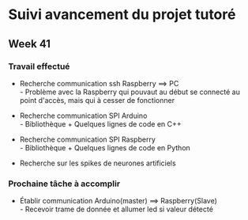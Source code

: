 # Suivi avancement du projet tutoré

## Week 41

### Travail effectué
<p style=text-align:justify;>

* Recherche communication ssh Raspberry ==> PC    
<tab><tab>  - Problème avec la Raspberry qui pouvaut au début se connecté au point d'accès, mais qui à cesser de fonctionner    

* Recherche communication SPI Arduino    
<tab><tab>  - Bibliothèque + Quelques lignes de code en C++    

* Recherche communication SPI Raspberry    
<tab><tab>  - Bibliothèque + Quelques lignes de code en Python    

* Recherche sur les spikes de neurones artificiels    
</p>

### Prochaine tâche à accomplir
<p style=text-align:justify;>

* Établir communication Arduino(master) ==> Raspberry(Slave)    
<tab><tab>  - Recevoir trame de donnée et allumer led si valeur détecté    
</p>
